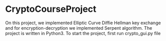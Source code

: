 # CryptoCourseProject
On this project, we implemented Elliptic Curve Diffie Hellman key exchange and for encryption-decryption we implemented Serpent algorithm.
The project is written in Python3.
To start the project, first run crypto_gui.py file
